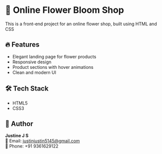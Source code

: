 # 🌸 Online Flower Bloom Shop

This is a front-end project for an online flower shop, built using HTML and CSS

## 🔥 Features
- Elegant landing page for flower products
- Responsive design 
- Product sections with hover animations
- Clean and modern UI

## 🛠 Tech Stack
- HTML5
- CSS3
## 👤 Author
**Justine J S**  
📧 Email: justinjustin5145@gmail.com  
📱 Phone: +91 9361629122
